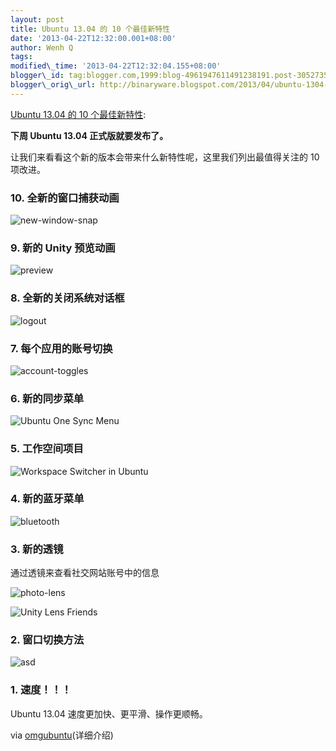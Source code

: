 ```yaml
--- 
layout: post 
title: Ubuntu 13.04 的 10 个最佳新特性 
date: '2013-04-22T12:32:00.001+08:00' 
author: Wenh Q
tags:
modified\_time: '2013-04-22T12:32:04.155+08:00' 
blogger\_id: tag:blogger.com,1999:blog-4961947611491238191.post-3052735386387320472
blogger\_orig\_url: http://binaryware.blogspot.com/2013/04/ubuntu-1304-10.html
--- 
```

[Ubuntu
13.04 的 10
个最佳新特性](http://www.oschina.net/news/39775/new-ubuntu-13-04-features):

**下周 Ubuntu 13.04 正式版就要发布了。**

让我们来看看这个新的版本会带来什么新特性呢，这里我们列出最值得关注的 10
项改进。


### 10. 全新的窗口捕获动画

![new-window-snap](http://static.oschina.net/uploads/img/201304/20095034_EOIi.jpg)


### 9. 新的 Unity 预览动画

![preview](http://static.oschina.net/uploads/img/201304/20095035_DYaH.jpg)


### 8. 全新的关闭系统对话框

![logout](http://static.oschina.net/uploads/img/201304/20095035_Dv61.jpg)


### 7. 每个应用的账号切换

![account-toggles](http://static.oschina.net/uploads/img/201304/20095036_OxBD.jpg)


### 6. 新的同步菜单

![Ubuntu One Sync
Menu](http://static.oschina.net/uploads/img/201304/20095036_5lRH.jpg)


### 5. 工作空间项目

![Workspace Switcher in
Ubuntu](http://static.oschina.net/uploads/img/201304/20095037_IJNO.jpg "Workspace Switcher in Ubuntu")


### 4. 新的蓝牙菜单

![bluetooth](http://static.oschina.net/uploads/img/201304/20095038_83xt.jpg)


### 3. 新的透镜

通过透镜来查看社交网站账号中的信息

![photo-lens](http://static.oschina.net/uploads/img/201304/20095039_4eje.jpg)

![Unity Lens
Friends](http://static.oschina.net/uploads/img/201304/20095040_7dqI.jpg)


### 2. 窗口切换方法

![asd](http://static.oschina.net/uploads/img/201304/20095041_xA1G.jpg)


### 1. 速度！！！

Ubuntu 13.04 速度更加快、更平滑、操作更顺畅。

via
[omgubuntu](http://www.omgubuntu.co.uk/2013/04/new-ubuntu-13-04-features)(详细介绍)
